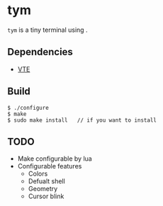 # tym

`tym` is a tiny terminal using .

## Dependencies

- [VTE](https://github.com/GNOME/vte)

## Build

```
$ ./configure
$ make
$ sudo make install   // if you want to install
```


## TODO

- Make configurable by lua
- Configurable features
  - Colors
  - Defualt shell
  - Geometry
  - Cursor blink
